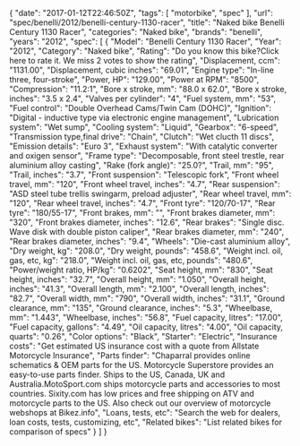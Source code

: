 {
    "date": "2017-01-12T22:46:50Z",
    "tags": [
        "motorbike",
        "spec"
    ],
    "url": "spec\/benelli\/2012\/benelli-century-1130-racer",
    "title": "Naked bike Benelli Century 1130 Racer",
    "categories": "Naked bike",
    "brands": "benelli",
    "years": "2012",
    "spec": [
        {
            "Model": "Benelli Century 1130 Racer",
            "Year": "2012",
            "Category": "Naked bike",
            "Rating": "Do you know this bike?Click here to rate it. We miss 2 votes to show the rating",
            "Displacement, ccm": "1131.00",
            "Displacement, cubic inches": "69.01",
            "Engine type": "In-line three, four-stroke",
            "Power, HP": "129.00",
            "Power at RPM": "8500",
            "Compression": "11.2:1",
            "Bore x stroke, mm": "88.0 x 62.0",
            "Bore x stroke, inches": "3.5 x 2.4",
            "Valves per cylinder": "4",
            "Fuel system, mm": "53",
            "Fuel control": "Double Overhead Cams\/Twin Cam (DOHC)",
            "Ignition": "Digital  - inductive type via electronic engine management",
            "Lubrication system": "Wet sump",
            "Cooling system": "Liquid",
            "Gearbox": "6-speed",
            "Transmission type,final drive": "Chain",
            "Clutch": "Wet  clucth 11 discs",
            "Emission details": "Euro 3",
            "Exhaust system": "With catalytic converter and oxigen sensor",
            "Frame type": "Decomposable, front steel trestle, rear aluminium alloy casting",
            "Rake (fork angle)": "25.0?",
            "Trail, mm": "95",
            "Trail, inches": "3.7",
            "Front suspension": "Telescopic fork",
            "Front wheel travel, mm": "120",
            "Front wheel travel, inches": "4.7",
            "Rear suspension": "ASD steel tube trellis swingarm, preload adjuster",
            "Rear wheel travel, mm": "120",
            "Rear wheel travel, inches": "4.7",
            "Front tyre": "120\/70-17",
            "Rear tyre": "180\/55-17",
            "Front brakes, mm": "",
            "Front brakes diameter, mm": "320",
            "Front brakes diameter, inches": "12.6",
            "Rear brakes": "Single disc. Wave disk with double piston caliper",
            "Rear brakes diameter, mm": "240",
            "Rear brakes diameter, inches": "9.4",
            "Wheels": "Die-cast aluminium alloy",
            "Dry weight, kg": "208.0",
            "Dry weight, pounds": "458.6",
            "Weight incl. oil, gas, etc, kg": "218.0",
            "Weight incl. oil, gas, etc, pounds": "480.6",
            "Power\/weight ratio, HP\/kg": "0.6202",
            "Seat height, mm": "830",
            "Seat height, inches": "32.7",
            "Overall height, mm": "1.050",
            "Overall height, inches": "41.3",
            "Overall length, mm": "2.100",
            "Overall length, inches": "82.7",
            "Overall width, mm": "790",
            "Overall width, inches": "31.1",
            "Ground clearance, mm": "135",
            "Ground clearance, inches": "5.3",
            "Wheelbase, mm": "1.443",
            "Wheelbase, inches": "56.8",
            "Fuel capacity, litres": "17.00",
            "Fuel capacity, gallons": "4.49",
            "Oil capacity, litres": "4.00",
            "Oil capacity, quarts": "0.26",
            "Color options": "Black",
            "Starter": "Electric",
            "Insurance costs": "Get estimated US insurance cost with a quote from Allstate Motorcycle Insurance",
            "Parts finder": "Chaparral provides online schematics & OEM parts for the US.   Motorcycle Superstore provides an easy-to-use parts finder. Ships to the US, Canada, UK and Australia.MotoSport.com ships motorcycle parts and accessories to most countries.    Sixity.com has low prices and free shipping on ATV and motorcycle parts to the US. Also check out our overview of motorcycle webshops at Bikez.info",
            "Loans, tests, etc": "Search the web for dealers, loan costs, tests, customizing, etc",
            "Related bikes": "List related bikes for comparison of specs"
        }
    ]
}